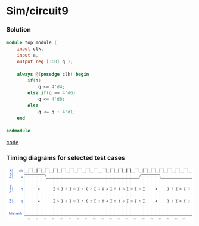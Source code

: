 # Sim/circuit9
### Solution
```Verilog
module top_module (
    input clk,
    input a,
    output reg [3:0] q );
    
    always @(posedge clk) begin
        if(a)
            q <= 4'd4;
        else if(q == 4'd6)
            q <= 4'd0;
        else
            q <= q + 4'd1;
    end

endmodule
```
[code](./172.v)

### Timing diagrams for selected test cases
![result](./result.png)
